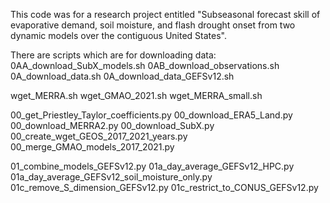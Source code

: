 This code was for a research project entitled "Subseasonal forecast skill of evaporative demand, soil moisture, and flash drought onset from two dynamic models over the contiguous United States". 

There are scripts which are for downloading data:
0AA_download_SubX_models.sh
0AB_download_observations.sh
0A_download_data.sh
0A_download_data_GEFSv12.sh

wget_MERRA.sh
wget_GMAO_2021.sh
wget_MERRA_small.sh

00_get_Priestley_Taylor_coefficients.py
00_download_ERA5_Land.py
00_download_MERRA2.py
00_download_SubX.py
00_create_wget_GEOS_2017_2021_years.py
00_merge_GMAO_models_2017_2021.py

01_combine_models_GEFSv12.py
01a_day_average_GEFSv12_HPC.py
01a_day_average_GEFSv12_soil_moisture_only.py
01c_remove_S_dimension_GEFSv12.py
01c_restrict_to_CONUS_GEFSv12.py
